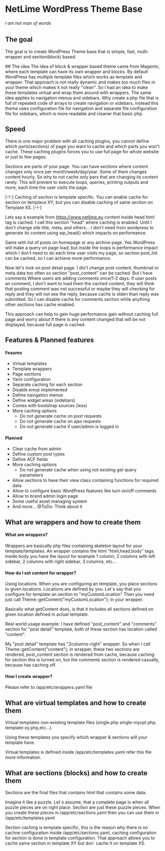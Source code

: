 # NetLime WordPress Theme Base

###### I am not man of words

## The goal
The goal is to create WordPress Theme base that is simple, fast, multi-wrapper and section(block) based.

## The idea
The idea of block & wrapper based theme came from Magento, where each template can have its own
wrapper and blocks. By default WordPress has multiple template files which works as template and wrapper.
That approach is not really dynamic and makes too much files in your theme which makes it not really "clean". 
So I had an idea to make these templates virtual and wrap them around with wrappers.
The same idea applies to navigation menus and sidebars. Why create a php file that is full of repeated
code of arrays to create navigation or sidebars, instead this theme uses configuration file for navigation and
separate file configuration file for sidebars, which is more readable and cleaner that basic php.

## Speed
There is one major problem with all caching plugins, you cannot define which parts(sections) of page
you want to cache and which parts you won't cache. These caching plugins forces you to use full page for whole website
or just to few pages.
    
Sections are parts of your page. You can have sections where content changes only once per month/week/day/year. 
Some of them changes content hourly. So why to not cache only pars that are changing its content rarely.
This will prevent to execute loops, queries, printing outputs and more, each time the user visits the page.

[-!-] Caching of section is template specific. You can enable cache for section on templace XY, 
but you can disable caching of same section on Template XS. [-!-] 

Lets say a example from https://www.netlime.eu content inside head html tag is cached. I call this section
"head" where caching is enabled. Until I don't change site title, meta, and others... I don't need from wordpress
to generate its content using wp_head() which impacts on performance.

Same with list of posts on homepage or any archive page. Yes WordPress will make a query on page load, but inside the loops is performance impact
which I don't need to do each time user visits my page, so section post_list can be cached, so I can achieve more performance.

Now let's look on post detail page. I din't change post content, thumbnail or meta data too often so section "post_content" can be cached. But I have comments
Where users are adding comments once/1-2 days. If user posts an comment, I don't want to load them the 
cached content, they will think that posting comment was not successful or maybe they will checking for reply and they will not
see the reply, because cache is olden than reply was submitted. So I can disable cache for comments section while anything other 
sections has cache enabled.

This approach can help to gain huge performance gain without caching full page and worry about if there is any content changed that 
will be not displayed, because full page is cached.

## Features & Planned features
#### Feaures
* Virtual templates
* Template wrappers
* Page sections
* Yaml configuration
* Separate caching for each section
* Disable emoji implemented
* Define navigation menus
* Define widget areas (sidebars)
* Comes with bootstrap sources (less)
* More caching options
  * Do not generate cache on post requests
  * Do not generate cache on ajax requests
  * Do not generate cache if user/admin is logged in
  
#### Planned
* Clear cache from admin
* Define custom post types
* Define ACF fields
* More caching options
  * Do not generate cache when using not existing get query parameters
* Allow sections to have their view class containing functions for required data
* Allow to configure basic WordPress features like turn on/off comments
* Allow to brand admin login page
* Some useful asset managing system
* And more... @ToDo: Think about it

## What are wrappers and how to create them
#### What are wrappers?
Wrappers are basically php files containing skeleton layout for your template/templates.
An wrapper contains the html "html,head,body" tags. Inside body you have the layout for example
1 column, 2 columns with left sidebar, 2 columns with right sidebar, 3 columns, etc...

#### How do I set content for wrapper?
Using locations. When you are configuring an template, you place sections to given locations.
Locations are defined by you. Let´s say that you configure for template an section to "myCustomLocation"
Then you need just call Theme::getContent("myCustomLocation"); in your wrapper.

Basically what getContent does, is that it includes all sections defined on given location defined
in actual template.

Real world usage example:
I have defined "post_content" and "comments" section for "post detail" template, both of these 
section has location called "content".

My "post detail" template has "2columns-right" wrapper. So when I call Theme::getContent("content"); 
in wrapper, these two sections are rendered, post_content section is rendered from cache, 
because caching for section this is turned on, but the comments section is rendered casually, because has caching off.

#### How I create wrapper?
Please refer to /app/etc/wrappers.yaml file

## What are virtual templates and how to create them
Virtual templates non-existing template files (single.php single-mycpt.php, template-xy.php,etc...).

Using these templates you specify which wrapper & sections will your template have.

Virtual templates is defined inside /app/etc/templates.yaml refer this file more information.

## What are sections (blocks) and how to create them
Sections are the final files that contains html that contains some data. 

Imagine it like a puzzle. Let´s assume, that a complete page is when all puzzle pieces are on right place. 
Section are just these puzzle pieces. When you create these pieces in /app/etc/sections.yaml then you can use them in /app/etc/templates.yaml

Section caching is template specific, this is the reason why there is no cachne configuration inside /app/etc/sections.yaml, 
caching configuration for section is done in template configuration. That approach allows you to cache same section in template XY
but don´ cache it on template XS.